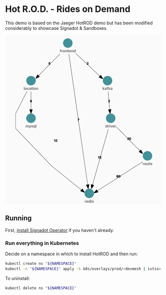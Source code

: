 # Hot R.O.D. - Rides on Demand

This demo is based on the Jaeger HotROD demo but has 
been modified considerably to showcase Signadot & Sandboxes.

![image](/docs/graph.png)

## Running

First, [install Signadot Operator](https://www.signadot.com/docs/installation/signadot-operator)
if you haven't already.

### Run everything in Kubernetes

Decide on a namespace in which to install HotROD and then run:

```sh
kubectl create ns "${NAMESPACE}"
kubectl -n "${NAMESPACE}" apply -k k8s/overlays/prod/<devmesh | istio>
```

To uninstall:

```bash
kubectl delete ns "${NAMESPACE}"
```
